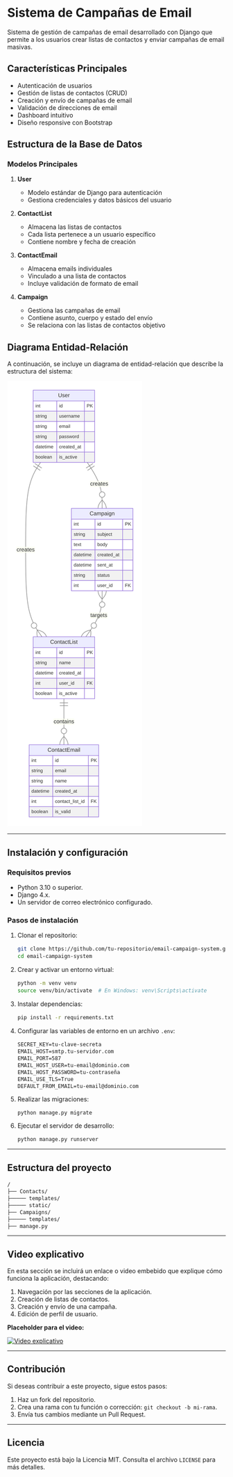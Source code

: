 # Sistema de Campañas de Email

Sistema de gestión de campañas de email desarrollado con Django que permite a los usuarios crear listas de contactos y enviar campañas de email masivas.

## Características Principales

- Autenticación de usuarios
- Gestión de listas de contactos (CRUD)
- Creación y envío de campañas de email
- Validación de direcciones de email
- Dashboard intuitivo
- Diseño responsive con Bootstrap

## Estructura de la Base de Datos

### Modelos Principales

1. **User**
   - Modelo estándar de Django para autenticación
   - Gestiona credenciales y datos básicos del usuario

2. **ContactList**
   - Almacena las listas de contactos
   - Cada lista pertenece a un usuario específico
   - Contiene nombre y fecha de creación

3. **ContactEmail**
   - Almacena emails individuales
   - Vinculado a una lista de contactos
   - Incluye validación de formato de email

4. **Campaign**
   - Gestiona las campañas de email
   - Contiene asunto, cuerpo y estado del envío
   - Se relaciona con las listas de contactos objetivo

## Diagrama Entidad-Relación
A continuación, se incluye un diagrama de entidad-relación que describe la estructura del sistema:

![Diagrama ER](/DiagramaER.svg)


---

## Instalación y configuración

### Requisitos previos
- Python 3.10 o superior.
- Django 4.x.
- Un servidor de correo electrónico configurado.

### Pasos de instalación
1. Clonar el repositorio:
   ```bash
   git clone https://github.com/tu-repositorio/email-campaign-system.git
   cd email-campaign-system
   ```

2. Crear y activar un entorno virtual:
   ```bash
   python -m venv venv
   source venv/bin/activate  # En Windows: venv\Scripts\activate
   ```

3. Instalar dependencias:
   ```bash
   pip install -r requirements.txt
   ```

4. Configurar las variables de entorno en un archivo `.env`:
   ```env
   SECRET_KEY=tu-clave-secreta
   EMAIL_HOST=smtp.tu-servidor.com
   EMAIL_PORT=587
   EMAIL_HOST_USER=tu-email@dominio.com
   EMAIL_HOST_PASSWORD=tu-contraseña
   EMAIL_USE_TLS=True
   DEFAULT_FROM_EMAIL=tu-email@dominio.com
   ```

5. Realizar las migraciones:
   ```bash
   python manage.py migrate
   ```

6. Ejecutar el servidor de desarrollo:
   ```bash
   python manage.py runserver
   ```

---

## Estructura del proyecto

```plaintext
/
├── Contacts/
├───── templates/
├───── static/          
├── Campaigns/           
├───── templates/                    
├── manage.py             
```    
---

## Video explicativo
En esta sección se incluirá un enlace o video embebido que explique cómo funciona la aplicación, destacando:

1. Navegación por las secciones de la aplicación.
2. Creación de listas de contactos.
3. Creación y envío de una campaña.
4. Edición de perfil de usuario.

**Placeholder para el video:**

[![Video explicativo](https://img.youtube.com/vi/VIDEO_ID/0.jpg)](https://www.youtube.com/watch?v=VIDEO_ID)

---

## Contribución

Si deseas contribuir a este proyecto, sigue estos pasos:

1. Haz un fork del repositorio.
2. Crea una rama con tu función o corrección: `git checkout -b mi-rama`.
3. Envía tus cambios mediante un Pull Request.

---

## Licencia
Este proyecto está bajo la Licencia MIT. Consulta el archivo `LICENSE` para más detalles.

